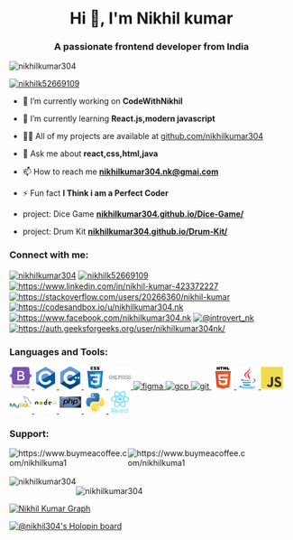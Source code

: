 <h1 align="center">Hi 👋, I'm Nikhil kumar</h1>
<h3 align="center">A passionate frontend developer from India</h3>

<p align="left"> <img src="https://komarev.com/ghpvc/?username=nikhilkumar304&label=Profile%20views&color=0e75b6&style=flat" alt="nikhilkumar304" /> </p>

<p align="left"> <a href="https://twitter.com/nikhilk52669109" target="blank"><img src="https://img.shields.io/twitter/follow/nikhilk52669109?logo=twitter&style=for-the-badge" alt="nikhilk52669109" /></a> </p>

- 🔭 I’m currently working on **CodeWithNikhil**

- 🌱 I’m currently learning **React.js,modern javascript**

- 👨‍💻 All of my projects are available at [github.com/nikhilkumar304](github.com/nikhilkumar304)

- 💬 Ask me about **react,css,html,java**

- 📫 How to reach me **nikhilkumar304.nk@gmai.com**

- ⚡ Fun fact **I Think i am a Perfect Coder**
- project: Dice Game **[nikhilkumar304.github.io/Dice-Game/](https://nikhilkumar304.github.io/Dice-Game/)**
- project: Drum Kit **[nikhilkumar304.github.io/Drum-Kit/](https://nikhilkumar304.github.io/Drum-Kit/)**

<h3 align="left">Connect with me:</h3>
<p align="left">
<a href="https://dev.to/nikhilkumar304" target="blank"><img align="center" src="https://raw.githubusercontent.com/rahuldkjain/github-profile-readme-generator/master/src/images/icons/Social/devto.svg" alt="nikhilkumar304" height="30" width="40" /></a>
<a href="https://twitter.com/nikhilk52669109" target="blank"><img align="center" src="https://raw.githubusercontent.com/rahuldkjain/github-profile-readme-generator/master/src/images/icons/Social/twitter.svg" alt="nikhilk52669109" height="30" width="40" /></a>
<a href="https://linkedin.com/in/https://www.linkedin.com/in/nikhil-kumar-423372227" target="blank"><img align="center" src="https://raw.githubusercontent.com/rahuldkjain/github-profile-readme-generator/master/src/images/icons/Social/linked-in-alt.svg" alt="https://www.linkedin.com/in/nikhil-kumar-423372227" height="30" width="40" /></a>
<a href="https://stackoverflow.com/users/https://stackoverflow.com/users/20266360/nikhil-kumar" target="blank"><img align="center" src="https://raw.githubusercontent.com/rahuldkjain/github-profile-readme-generator/master/src/images/icons/Social/stack-overflow.svg" alt="https://stackoverflow.com/users/20266360/nikhil-kumar" height="30" width="40" /></a>
<a href="https://codesandbox.com/https://codesandbox.io/u/nikhilkumar304.nk" target="blank"><img align="center" src="https://raw.githubusercontent.com/rahuldkjain/github-profile-readme-generator/master/src/images/icons/Social/codesandbox.svg" alt="https://codesandbox.io/u/nikhilkumar304.nk" height="30" width="40" /></a>
<a href="https://fb.com/https://www.facebook.com/nikhilkumar304.nk" target="blank"><img align="center" src="https://raw.githubusercontent.com/rahuldkjain/github-profile-readme-generator/master/src/images/icons/Social/facebook.svg" alt="https://www.facebook.com/nikhilkumar304.nk" height="30" width="40" /></a>
<a href="https://instagram.com/@introvert_nk" target="blank"><img align="center" src="https://raw.githubusercontent.com/rahuldkjain/github-profile-readme-generator/master/src/images/icons/Social/instagram.svg" alt="@introvert_nk" height="30" width="40" /></a>
<a href="https://auth.geeksforgeeks.org/user/https://auth.geeksforgeeks.org/user/nikhilkumar304nk/" target="blank"><img align="center" src="https://raw.githubusercontent.com/rahuldkjain/github-profile-readme-generator/master/src/images/icons/Social/geeks-for-geeks.svg" alt="https://auth.geeksforgeeks.org/user/nikhilkumar304nk/" height="30" width="40" /></a>
</p>

<h3 align="left">Languages and Tools:</h3>
<p align="left"> <a href="https://getbootstrap.com" target="_blank" rel="noreferrer"> <img src="https://raw.githubusercontent.com/devicons/devicon/master/icons/bootstrap/bootstrap-plain-wordmark.svg" alt="bootstrap" width="40" height="40"/> </a> <a href="https://www.cprogramming.com/" target="_blank" rel="noreferrer"> <img src="https://raw.githubusercontent.com/devicons/devicon/master/icons/c/c-original.svg" alt="c" width="40" height="40"/> </a> <a href="https://www.w3schools.com/cpp/" target="_blank" rel="noreferrer"> <img src="https://raw.githubusercontent.com/devicons/devicon/master/icons/cplusplus/cplusplus-original.svg" alt="cplusplus" width="40" height="40"/> </a> <a href="https://www.w3schools.com/css/" target="_blank" rel="noreferrer"> <img src="https://raw.githubusercontent.com/devicons/devicon/master/icons/css3/css3-original-wordmark.svg" alt="css3" width="40" height="40"/> </a> <a href="https://expressjs.com" target="_blank" rel="noreferrer"> <img src="https://raw.githubusercontent.com/devicons/devicon/master/icons/express/express-original-wordmark.svg" alt="express" width="40" height="40"/> </a> <a href="https://www.figma.com/" target="_blank" rel="noreferrer"> <img src="https://www.vectorlogo.zone/logos/figma/figma-icon.svg" alt="figma" width="40" height="40"/> </a> <a href="https://cloud.google.com" target="_blank" rel="noreferrer"> <img src="https://www.vectorlogo.zone/logos/google_cloud/google_cloud-icon.svg" alt="gcp" width="40" height="40"/> </a> <a href="https://git-scm.com/" target="_blank" rel="noreferrer"> <img src="https://www.vectorlogo.zone/logos/git-scm/git-scm-icon.svg" alt="git" width="40" height="40"/> </a> <a href="https://www.w3.org/html/" target="_blank" rel="noreferrer"> <img src="https://raw.githubusercontent.com/devicons/devicon/master/icons/html5/html5-original-wordmark.svg" alt="html5" width="40" height="40"/> </a> <a href="https://www.java.com" target="_blank" rel="noreferrer"> <img src="https://raw.githubusercontent.com/devicons/devicon/master/icons/java/java-original.svg" alt="java" width="40" height="40"/> </a> <a href="https://developer.mozilla.org/en-US/docs/Web/JavaScript" target="_blank" rel="noreferrer"> <img src="https://raw.githubusercontent.com/devicons/devicon/master/icons/javascript/javascript-original.svg" alt="javascript" width="40" height="40"/> </a> <a href="https://www.mysql.com/" target="_blank" rel="noreferrer"> <img src="https://raw.githubusercontent.com/devicons/devicon/master/icons/mysql/mysql-original-wordmark.svg" alt="mysql" width="40" height="40"/> </a> <a href="https://nodejs.org" target="_blank" rel="noreferrer"> <img src="https://raw.githubusercontent.com/devicons/devicon/master/icons/nodejs/nodejs-original-wordmark.svg" alt="nodejs" width="40" height="40"/> </a> <a href="https://www.php.net" target="_blank" rel="noreferrer"> <img src="https://raw.githubusercontent.com/devicons/devicon/master/icons/php/php-original.svg" alt="php" width="40" height="40"/> </a> <a href="https://www.python.org" target="_blank" rel="noreferrer"> <img src="https://raw.githubusercontent.com/devicons/devicon/master/icons/python/python-original.svg" alt="python" width="40" height="40"/> </a> <a href="https://reactjs.org/" target="_blank" rel="noreferrer"> <img src="https://raw.githubusercontent.com/devicons/devicon/master/icons/react/react-original-wordmark.svg" alt="react" width="40" height="40"/> </a> </p>

<h3 align="left">Support:</h3>
<p><a href="https://www.buymeacoffee.com/https://www.buymeacoffee.com/nikhilkuma1"> <img align="left" src="https://cdn.buymeacoffee.com/buttons/v2/default-yellow.png" height="50" width="210" alt="https://www.buymeacoffee.com/nikhilkuma1" /></a><a href="https://ko-fi.com/https://www.buymeacoffee.com/nikhilkuma1"> <img align="left" src="https://cdn.ko-fi.com/cdn/kofi3.png?v=3" height="50" width="210" alt="https://www.buymeacoffee.com/nikhilkuma1" /></a></p><br><br>

<p><img align="left" src="https://github-readme-stats.vercel.app/api/top-langs?username=nikhilkumar304&show_icons=true&locale=en&layout=compact" alt="nikhilkumar304" /></p>

<p>&nbsp;<img align="center" src="https://github-readme-stats.vercel.app/api?username=nikhilkumar304&show_icons=true&locale=en" alt="nikhilkumar304" /></p>

[![Nikhil Kumar Graph](https://activity-graph.herokuapp.com/graph?username=nikhilkumar304&theme=nord&area=true)](https://activity-graph.herokuapp.com/graph?username=nikhilkumar304&theme=nord&area=true)

[![@nikhil304's Holopin board](https://holopin.me/nikhil304)](https://holopin.io/@nikhil304)

